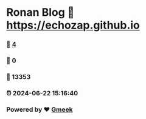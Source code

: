 # Ronan Blog :link: https://echozap.github.io 
### :page_facing_up: [4](https://echozap.github.io/tag.html) 
### :speech_balloon: 0 
### :hibiscus: 13353 
### :alarm_clock: 2024-06-22 15:16:40 
### Powered by :heart: [Gmeek](https://github.com/Meekdai/Gmeek)
